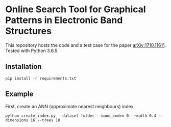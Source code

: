 # Online Search Tool for Graphical Patterns in Electronic Band Structures

This repository hosts the code and a test case for the paper [arXiv:1710.11611](https://arxiv.org/abs/1710.11611). Tested with Python 3.6.5.

## Installation
```
pip install -r requirements.txt
```

## Example
First, create an ANN (approximate nearest neighbours) index:
```
python create_index.py --dataset folder --band_index 0 --width 0.4 --dimensions 16 --trees 10
```
